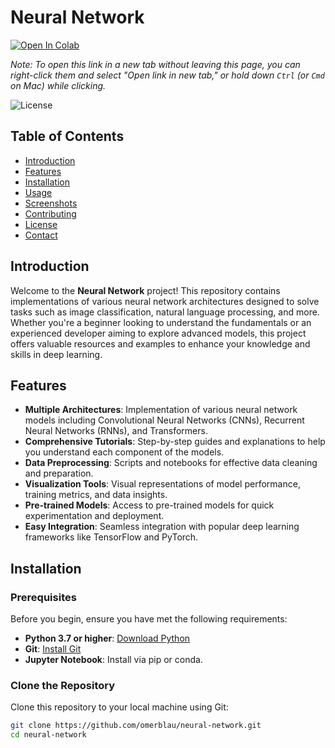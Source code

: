 # Neural Network

[![Open In Colab](https://colab.research.google.com/assets/colab-badge.svg)](https://colab.research.google.com/github/omerblau/neural-network/blob/main/Neural_Network.ipynb)

*Note: To open this link in a new tab without leaving this page, you can right-click them and select "Open link in new tab," or hold down `Ctrl` (or `Cmd` on Mac) while clicking.*

![License](https://img.shields.io/github/license/omerblau/neural-network?branch=main)

## Table of Contents
- [Introduction](#introduction)
- [Features](#features)
- [Installation](#installation)
- [Usage](#usage)
- [Screenshots](#screenshots)
- [Contributing](#contributing)
- [License](#license)
- [Contact](#contact)

## Introduction

Welcome to the **Neural Network** project! This repository contains implementations of various neural network architectures designed to solve tasks such as image classification, natural language processing, and more. Whether you're a beginner looking to understand the fundamentals or an experienced developer aiming to explore advanced models, this project offers valuable resources and examples to enhance your knowledge and skills in deep learning.

## Features

- **Multiple Architectures**: Implementation of various neural network models including Convolutional Neural Networks (CNNs), Recurrent Neural Networks (RNNs), and Transformers.
- **Comprehensive Tutorials**: Step-by-step guides and explanations to help you understand each component of the models.
- **Data Preprocessing**: Scripts and notebooks for effective data cleaning and preparation.
- **Visualization Tools**: Visual representations of model performance, training metrics, and data insights.
- **Pre-trained Models**: Access to pre-trained models for quick experimentation and deployment.
- **Easy Integration**: Seamless integration with popular deep learning frameworks like TensorFlow and PyTorch.

## Installation

### Prerequisites

Before you begin, ensure you have met the following requirements:

- **Python 3.7 or higher**: [Download Python](https://www.python.org/downloads/)
- **Git**: [Install Git](https://git-scm.com/downloads)
- **Jupyter Notebook**: Install via pip or conda.

### Clone the Repository

Clone this repository to your local machine using Git:

```bash
git clone https://github.com/omerblau/neural-network.git
cd neural-network
